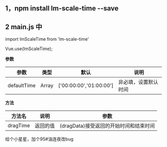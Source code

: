 
1，npm install lm-scale-time --save
------------------
2 main.js 中
------------------

 import lmScaleTime from 'lm-scale-time'

 Vue.use(lmScaleTime);

**参数**


|  参数   | 类型  |默认 |说明 |
|  ----  | ----  |----  |----|
| defaultTime  | Array |['00:00:00','01:00:00'] |非必填，设置默认时间|


**方法**

|  方法名 |说明 | 参数|
|  ----  | ---- | ---- |
| dragTime  | 返回的值 | (dragData)接受返回的开始时间和结束时间|

给个小星星，加个95#油连夜改bug

